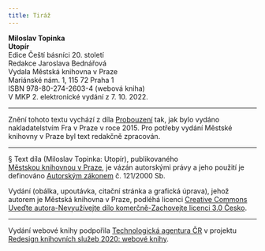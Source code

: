 ```yaml
---
title: Tiráž
---
```


**Miloslav Topinka    
Utopír**  
Edice Čeští básníci 20. století  
Redakce Jaroslava Bednářová  
Vydala Městská knihovna v Praze  
Mariánské nám. 1, 115 72 Praha 1  
ISBN 978-80-274-2603-4 (webová kniha)  
V MKP 2. elektronické vydání z 7. 10. 2022.

***

Znění tohoto textu vychází z díla [Probouzení](https://search.mlp.cz/cz/titul/probouzeni/4265611/) tak, jak bylo vydáno nakladatelstvím Fra v Praze v roce 2015. Pro potřeby vydání Městské knihovny v Praze byl text redakčně zpracován.

***

§
Text díla (Miloslav Topinka: Utopír), publikovaného [Městskou knihovnou v Praze](https://www.mlp.cz/cz/), je vázán autorskými právy a jeho použití je definováno [Autorským zákonem](https://www.mkcr.cz/predpisy-zakonu-709.html) č. 121/2000 Sb.


Vydání (obálka, upoutávka, citační stránka a grafická úprava), jehož autorem je Městská knihovna v Praze, podléhá licenci [Creative Commons Uveďte autora-Nevyužívejte dílo komerčně-Zachovejte licenci 3.0 Česko](https://creativecommons.org/licenses/by-nc-sa/3.0/cz/).

***

Vydání webové knihy podpořila [Technologická agentura ČR](https://www.tacr.cz/) v projektu [Redesign knihovních služeb 2020: webové knihy](https://starfos.tacr.cz/cs/project/TL04000391).